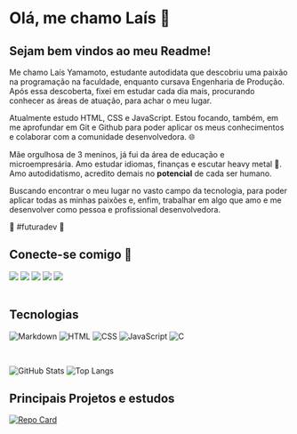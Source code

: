 # Olá, me chamo Laís 👋
</div>

<h2>
Sejam bem vindos ao meu Readme!
</h2>

  Me chamo Laís Yamamoto, estudante autodidata que descobriu uma paixão na programação na faculdade, enquanto cursava Engenharia de Produção. Após essa descoberta, fixei em estudar cada dia mais, procurando conhecer as áreas de atuação, para achar o meu lugar. 

  Atualmente estudo HTML, CSS e JavaScript. Estou focando, também, em me aprofundar em Git e Github para poder aplicar os meus conhecimentos e colaborar com a comunidade desenvolvedora. 🌐

  Mãe orgulhosa de 3 meninos, já fui da área de educação e microempresária. Amo estudar idiomas, finanças e escutar heavy metal 🤘. Amo autodidatismo, acredito demais no **potencial** de cada ser humano. 

 Buscando encontrar o meu lugar no vasto campo da tecnologia, para poder aplicar todas as minhas paixões e, enfim, trabalhar em algo que amo e me desenvolver como pessoa e profissional desenvolvedora. 

 🚀 #futuradev 🖤 


<div>
    <h2>Conecte-se comigo 🔗 </h2>
   <a href="https://www.linkedin.com/in/laisyama28/" target="_blank"><img src="https://img.shields.io/badge/-LinkedIn-%230077B5?style=for-the-badge&logo=linkedin&logoColor=white" target="_blank"></a> 
   <a href = "mailto:lais.yamadev@gmail.com"><img src="https://img.shields.io/badge/-Gmail-%23333?style=for-the-badge&logo=gmail&logoColor=white" target="_blank"></a>
   <a href="https://www.facebook.com/lais.yamamoto.5" target="_blank"><img src="https://img.shields.io/badge/Facebook-fff?style=for-the-badge&logo=facebook" target="_blank"></a> 
   <a href="https://discord.gg/nK3p9mRj" target="83Rfl#3843"><img src="https://img.shields.io/badge/Discord-7289DA?style=for-the-badge&logo=discord&logoColor=white" target="_blank"></a> 
   <a href="https://www.dio.me/users/lais_yama28" target="_blank"><img src="https://img.shields.io/badge/-Meu%20Perfil%20na%20DIO-30A3DC?style=for-the-badge" target="_blank"></a> 
</div>

<br>

<h2> Tecnologias </h2>

<p>  
    <img alt="Markdown" src="https://img.shields.io/badge/Markdown-000?style=for-the-badge&logo=markdown" />
    <img alt="HTML" src="https://img.shields.io/badge/HTML5-000?style=for-the-badge&logo=html5" />
    <img alt= "CSS" src= "https://img.shields.io/badge/CSS3-000?style=for-the-badge&logo=css3&logoColor=264CE4">    
    <img alt= "JavaScript" src="https://img.shields.io/badge/JavaScript-000?style=for-the-badge&logo=javascript">
    <img alt= "C" src= "https://img.shields.io/badge/C-000?style=for-the-badge&logo=c">
</p>
<br>

![GitHub Stats](https://github-readme-stats.vercel.app/api?username=lais-yamamoto&theme=transparent&bg_color=000&border_color=30A3DC&show_icons=true&icon_color=30A3DC&title_color=E94D5F&text_color=FFF) ![Top Langs](https://github-readme-stats-git-masterrstaa-rickstaa.vercel.app/api/top-langs/?username=lais-yamamoto&bg_color=000&border_color=30A3DC&title_color=E94D5F&text_color=FFF)
 
<h2> Principais Projetos e estudos</h2>

[![Repo Card](https://github-readme-stats.vercel.app/api/pin/?username=lais-yamamoto&repo=dio-lab-open-source&bg_color=000&border_color=30A3DC&show_icons=true&icon_color=30A3DC&title_color=E94D5F&text_color=FFF)](https://github.com/lais-yamamoto/dio-lab-open-source)

